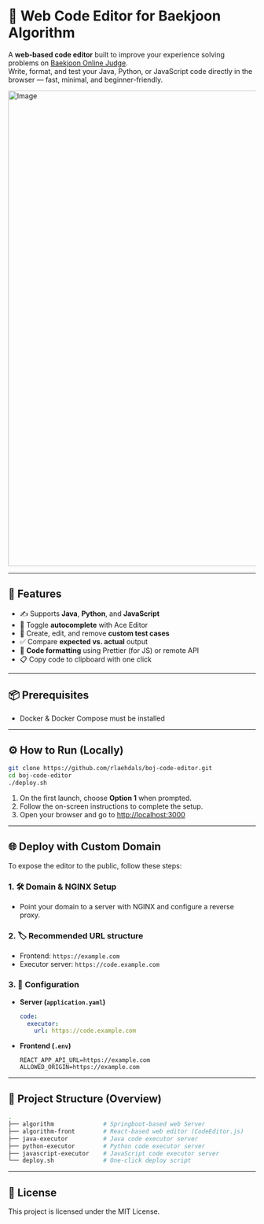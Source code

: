 # 📘 Web Code Editor for Baekjoon Algorithm

A **web-based code editor** built to improve your experience solving problems on [Baekjoon Online Judge](https://www.acmicpc.net/).  
Write, format, and test your Java, Python, or JavaScript code directly in the browser — fast, minimal, and beginner-friendly.

<img width="967" alt="Image" src="https://github.com/user-attachments/assets/61ae597c-6197-41d2-8020-eec785e91a97" />

---

## 🚀 Features

- ✍️ Supports **Java**, **Python**, and **JavaScript**
- 🧠 Toggle **autocomplete** with Ace Editor
- 🧪 Create, edit, and remove **custom test cases**
- ✅ Compare **expected vs. actual** output
- 🎯 **Code formatting** using Prettier (for JS) or remote API
- 📋 Copy code to clipboard with one click

---

## 📦 Prerequisites

- Docker & Docker Compose must be installed

---

## ⚙️ How to Run (Locally)

```bash
git clone https://github.com/rlaehdals/boj-code-editor.git
cd boj-code-editor
./deploy.sh
```

1. On the first launch, choose **Option 1** when prompted.
2. Follow the on-screen instructions to complete the setup.
3. Open your browser and go to [http://localhost:3000](http://localhost:3000)

---

## 🌐 Deploy with Custom Domain

To expose the editor to the public, follow these steps:

### 1. 🛠 Domain & NGINX Setup
- Point your domain to a server with NGINX and configure a reverse proxy.

### 2. 🏷 Recommended URL structure
- Frontend: `https://example.com`
- Executor server: `https://code.example.com`

### 3. 🔧 Configuration
- **Server (`application.yaml`)**
  ```yaml
  code:
    executor:
      url: https://code.example.com
  ```
- **Frontend (`.env`)**
  ```env
  REACT_APP_API_URL=https://example.com
  ALLOWED_ORIGIN=https://example.com
  ```

---

## 📁 Project Structure (Overview)

```bash
.
├── algorithm              # Springboot-based web Server
├── algorithm-front        # React-based web editor (CodeEditor.js)
├── java-executor          # Java code executor server
├── python-executor        # Python code executor server
├── javascript-executor    # JavaScript code executor server
└── deploy.sh              # One-click deploy script
```

---

## 📜 License

This project is licensed under the MIT License.
